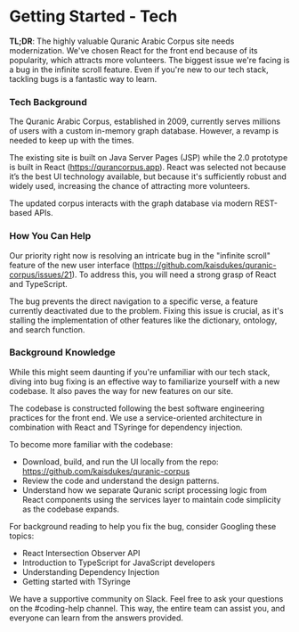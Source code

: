 # Getting Started - Tech 

**TL;DR**: The highly valuable Quranic Arabic Corpus site needs modernization. We've chosen React for the front end because of its popularity, which attracts more volunteers. The biggest issue we're facing is a bug in the infinite scroll feature. Even if you're new to our tech stack, tackling bugs is a fantastic way to learn.

### Tech Background

The Quranic Arabic Corpus, established in 2009, currently serves millions of users with a custom in-memory graph database. However, a revamp is needed to keep up with the times.

The existing site is built on Java Server Pages (JSP) while the 2.0 prototype is built in React (https://qurancorpus.app). React was selected not because it’s the best UI technology available, but because it's sufficiently robust and widely used, increasing the chance of attracting more volunteers. 

The updated corpus interacts with the graph database via modern REST-based APIs. 

### How You Can Help

Our priority right now is resolving an intricate bug in the "infinite scroll" feature of the new user interface (https://github.com/kaisdukes/quranic-corpus/issues/21). To address this, you will need a strong grasp of React and TypeScript. 

The bug prevents the direct navigation to a specific verse, a feature currently deactivated due to the problem. Fixing this issue is crucial, as it's stalling the implementation of other features like the dictionary, ontology, and search function.

### Background Knowledge

While this might seem daunting if you're unfamiliar with our tech stack, diving into bug fixing is an effective way to familiarize yourself with a new codebase. It also paves the way for new features on our site.

The codebase is constructed following the best software engineering practices for the front end. We use a service-oriented architecture in combination with React and TSyringe for dependency injection. 

To become more familiar with the codebase:

* Download, build, and run the UI locally from the repo: https://github.com/kaisdukes/quranic-corpus
* Review the code and understand the design patterns.
* Understand how we separate Quranic script processing logic from React components using the services layer to maintain code simplicity as the codebase expands.

For background reading to help you fix the bug, consider Googling these topics:

* React Intersection Observer API
* Introduction to TypeScript for JavaScript developers
* Understanding Dependency Injection
* Getting started with TSyringe

We have a supportive community on Slack. Feel free to ask your questions on the #coding-help channel. This way, the entire team can assist you, and everyone can learn from the answers provided.
